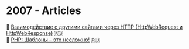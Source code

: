 # 2007 - Articles

:page_facing_up: [Взаимодействие с другими сайтами через HTTP (HttpWebRequest и HttpWebResponse)](HttpWebRequestResponse.md) :ru:  
:page_facing_up: [PHP: Шаблоны – это несложно!](PHP_Templates.md) :ru:
